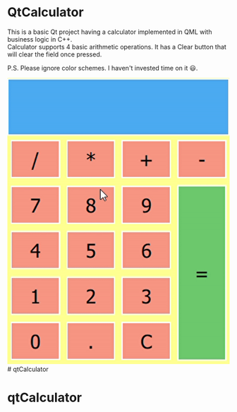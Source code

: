 # QtCalculator
This is a basic Qt project having a calculator implemented in QML with business logic in C++.<br/>
Calculator supports 4 basic arithmetic operations. It has a Clear button that will clear the field once pressed.

P.S. Please ignore color schemes. I haven't invested time on it :smiley:.

![Demo](Calculator.gif)# qtCalculator
# qtCalculator
